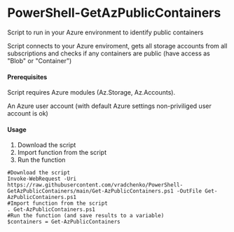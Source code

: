 # PowerShell-GetAzPublicContainers
Script to run in your Azure environment to identify public containers

Script connects to your Azure enviroment, gets all storage accounts from all subscriptions and checks if any containers are public (have access as "Blob" or "Container")

#### Prerequisites
Script requires Azure modules (Az.Storage, Az.Accounts).

An Azure user account (with default Azure settings non-priviliged user account is ok)

#### Usage
 1. Download the script
 2. Import function from the script
 3. Run the function
 
 ```
 #Download the script
 Invoke-WebRequest -Uri https://raw.githubusercontent.com/vradchenko/PowerShell-GetAzPublicContainers/main/Get-AzPublicContainers.ps1 -OutFile Get-AzPublicContainers.ps1
 #Import function from the script
 . Get-AzPublicContainers.ps1
 #Run the function (and save results to a variable)
 $containers = Get-AzPublicContainers
 ```
